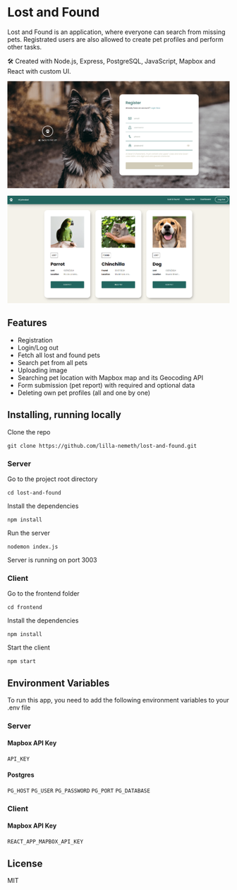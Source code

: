 # Lost and Found

Lost and Found is an application, where everyone can search from missing pets. Registrated users are also allowed to create pet profiles and perform other tasks. 

🛠 Created with Node.js, Express, PostgreSQL, JavaScript, Mapbox and React with custom UI.

![Registration](https://raw.githubusercontent.com/lilla-nemeth/lost-and-found/dbab47a1f3516893ec324a86fd9e7550202a1407/frontend/src/assets/images/screenshots/app_screenshot_00.png)

![Pet List](https://raw.githubusercontent.com/lilla-nemeth/lost-and-found/dbab47a1f3516893ec324a86fd9e7550202a1407/frontend/src/assets/images/screenshots/app_screenshot_05.png)

## Features

- Registration
- Login/Log out
- Fetch all lost and found pets
- Search pet from all pets
- Uploading image
- Searching pet location with Mapbox map and its Geocoding API
- Form submission (pet report) with required and optional data
- Deleting own pet profiles (all and one by one)

## Installing, running locally  

Clone the repo

```
git clone https://github.com/lilla-nemeth/lost-and-found.git
```

### Server

Go to the project root directory
```
cd lost-and-found
```

Install the dependencies

```
npm install
```

Run the server
```
nodemon index.js
```
Server is running on port 3003

### Client

Go to the frontend folder
```
cd frontend
```
Install the dependencies

```
npm install
```

Start the client
```
npm start
```

## Environment Variables

To run this app, you need to add the following environment variables to your .env file

### Server

#### Mapbox API Key

`API_KEY`

#### Postgres

`PG_HOST`
`PG_USER`
`PG_PASSWORD`
`PG_PORT`
`PG_DATABASE`

### Client

#### Mapbox API Key
`REACT_APP_MAPBOX_API_KEY`

## License

MIT
